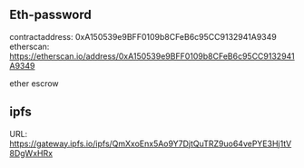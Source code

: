 ## Eth-password

contractaddress: 0xA150539e9BFF0109b8CFeB6c95CC9132941A9349
etherscan: https://etherscan.io/address/0xA150539e9BFF0109b8CFeB6c95CC9132941A9349

ether escrow

## ipfs

URL: https://gateway.ipfs.io/ipfs/QmXxoEnx5Ao9Y7DjtQuTRZ9uo64vePYE3Hj1tV8DgWxHRx